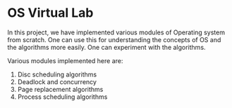 # OS Virtual Lab

In this project, we have implemented various modules of Operating system from scratch. One can use this for understanding the concepts of OS and the algorithms more easily. One can experiment with the algorithms.



Various modules implemented here are:

1. Disc scheduling algorithms
2. Deadlock and concurrency
3. Page replacement algorithms
4. Process scheduling algorithms